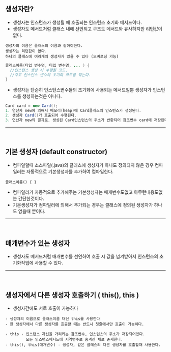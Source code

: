 ## 생성자란?
  - 생성자는 인스턴스가 생성될 때 호출되는 인스턴스 초기화 메서드이다.
  - 생성자도 메서드처럼 클래스 내에 선언되고 구조도 메서드와 유사하지만 리턴값이 없다.
  ```
  생성자의 이름은 클래스의 이름과 같아야한다.
  생성자는 리턴값이 없다.
  하나의 클래스에 여러개의 생성자가 있을 수 있다 (오버로딩 가능)
  ```
  ```java
  클래스이름(타입 변수명, 타입 변수명, ... ) {
    //인스턴스 생성 시 수행될 코드,
    //주로 인스턴스 변수의 초기화 코드를 적는다.
  }
  ```
  - 생성자는 단순히 인스턴스변수들의 초기화에 사용되는 메서드일뿐 생성자가 인스턴스를 생성하는것은 아니다.
  ```java
  Card card = new Card();
  1. 연산자 new에 의해서 메모리(heap)에 Card클래스의 인스턴스가 생성된다.
  2. 생성자 Card()가 호출되어 수행된다.
  3. 연산자 new의 결과로, 생성된 Card인스턴스의 주소가 반환되어 참조변수 card에 저장된다.
  ```
---
<br>


## 기본 생성자 (default constructor)
  - 컴파일할때 소스파일(.java)의 클래스에 생성자가 하나도 정의되지 않은 경우 컴파일러는 자동적으로 기본생성자를 추가하여 컴파일한다.
  ```
  클래스이름() { }
  ```
  - 컴파일러가 자동적으로 추가해주는 기본생성자는 매개변수도없고 아무런내용도없는 간단한것이다.
  - 기본생성자가 컴파일러에 의해서 추가되는 경우는 클래스에 정의된 생성자가 하나도 없을때 뿐이다.
---
<br>


## 매개변수가 있는 생성자
  - 생성자도 메서드처럼 매개변수를 선언하여 호출 시 값을 넘겨받아서 인스턴스의 초기화작업에 사용할 수 있다.
---
<br>


## 생성자에서 다른 생성자 호출하기 ( this(), this )
  - 생성자간에도 서로 호출이 가능하다
  ```
  - 생성자의 이름으로 클래스이름 대신 this를 사용한다
  - 한 생성자에서 다른 생성자를 호출할 때는 반드시 첫줄에서만 호출이 가능하다.
  ```
  ```
  - this - 인스턴스 자신을 가리키는 참조변수, 인스턴스의 주소가 저장되어있다.
           모든 인스턴스메서드에 지역변수로 숨겨진 채로 존재한다.
  - this(), this(매개변수) - 생성자, 같은 클래스의 다른 생성자를 호출할때 사용한다.
  ```
